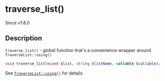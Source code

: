 # traverse_list()

<div class="callout info" markdown="1">
Since v1.8.0
</div>

## Description

`traverse_list()` - global function that's a convenience wrapper around `TraverseList::using()`

```php
void traverse_list(mixed $list, string $listName, callable $callable);
```

See [`TraverseList::using()`](TraverseList.using.html) for details.
